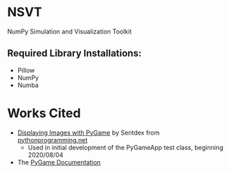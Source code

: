 # NSVT
NumPy Simulation and Visualization Toolkit

## Required Library Installations:
* Pillow
* NumPy
* Numba

# Works Cited
 * [Displaying Images with PyGame](https://pythonprogramming.net/displaying-images-pygame/) by Sentdex from [pythonprogramming.net](https://pythonprogramming.net/)
   * Used in initial development of the PyGameApp test class, beginning 2020/08/04
 * The [PyGame Documentation](https://www.pygame.org/docs)
 